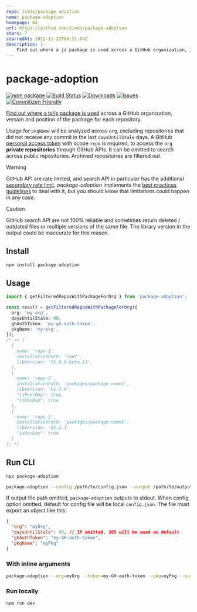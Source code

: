 ```yaml
---
repo: Jimdo/package-adoption
name: package-adoption
homepage: NA
url: https://github.com/Jimdo/package-adoption
stars: 7
starredAt: 2022-11-22T04:51:04Z
description: |-
    Find out where a js package is used across a GitHub organization, its version and position in each repository
---
```


# package-adoption

[![npm package][npm-img]][npm-url]
[![Build Status][build-img]][build-url]
[![Downloads][downloads-img]][downloads-url]
[![Issues][issues-img]][issues-url]
[![Commitizen Friendly][commitizen-img]][commitizen-url]

[Find out where a ts/js package is used](https://medium.com/p/caabc3a7544c) across a GitHub organization, version and position of the package for each repository.

Usage for `pkgName` will be analyzed across `org`, excluding repositories that did not receive any commit in the last `daysUntilStale` days. A GitHub [personal access token](https://docs.github.com/en/authentication/keeping-your-account-and-data-secure/creating-a-personal-access-token) with scope `repo` is required, to access the `org` **private repositories** through GitHub APIs. It can be omitted to search across public repositories.
Archived repositories are filtered out.

> [!WARNING]
> GitHub API are rate limited, and search API in particular has the additional [secondary rate limit](https://docs.github.com/en/rest/overview/resources-in-the-rest-api#secondary-rate-limits). _package-adoption_ implements the [best practices guidelines](https://docs.github.com/en/rest/guides/best-practices-for-integrators#dealing-with-secondary-rate-limits) to deal with it, but you should know that limitations could happen in any case.

> [!CAUTION]
> GitHub search API are not 100% reliable and sometimes return deleted / outdated files or multiple versions of the same file. The library version in the output could be inaccurate for this reason.

## Install

```bash
npm install package-adoption
```

## Usage

```ts
import { getFilteredReposWithPackageForOrg } from 'package-adoption';

const result = getFilteredReposWithPackageForOrg({
  org: 'my-org',
  daysUntilStale: 90,
  ghAuthToken: 'my-gh-auth-token',
  pkgName: 'my-pkg',
});
/* => [
  {
    name: 'repo-1',
    installationPath: 'root',
    libVersion: '55.0.0-beta.13',
  },
  {
    name: 'repo-2',
    installationPath: 'packages/package-name1',
    libVersion: '65.2.0',
    "isPeerDep": true,
    "isDevDep": true
  },
  {
    name: 'repo-2',
    installationPath: 'packages/package-name2',
    libVersion: '65.2.1',
    "isDevDep": true
  }
]; */
```

## Run CLI

```bash
npx package-adoption

package-adoption --config /path/to/config.json --output /path/to/output.json
```

If output file path omitted, `package-adoption` outputs to stdout.
When config option omitted, default for config file will be local `config.json`. The file must export an object like this:

```json
{
  "org": "myOrg",
  "daysUntilStale": 90, // If omitted, 365 will be used as default
  "ghAuthToken": "my-GH-auth-token",
  "pkgName": "myPkg"
}
```

### With inline arguments

```bash
package-adoption --org=myOrg --token=my-GH-auth-token --pkg=myPkg --output /path/to/output.json
```

### Run locally

```bash
npm run dev
```

[build-img]: https://github.com/jimdo/package-adoption/actions/workflows/release.yml/badge.svg
[build-url]: https://github.com/jimdo/package-adoption/actions/workflows/release.yml
[downloads-img]: https://img.shields.io/npm/dt/package-adoption
[downloads-url]: https://www.npmtrends.com/package-adoption
[npm-img]: https://img.shields.io/npm/v/package-adoption
[npm-url]: https://www.npmjs.com/package/package-adoption
[issues-img]: https://img.shields.io/github/issues/jimdo/package-adoption
[issues-url]: https://github.com/jimdo/package-adoption/issues
[commitizen-img]: https://img.shields.io/badge/commitizen-friendly-brightgreen.svg
[commitizen-url]: http://commitizen.github.io/cz-cli/


